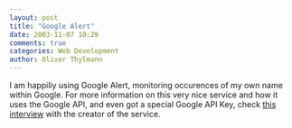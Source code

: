 ```yaml
---
layout: post
title: "Google Alert"
date: 2003-11-07 10:29
comments: true
categories: Web Development
author: Oliver Thylmann
---
```



I am happiliy using Google Alert, monitoring occurences of my own name within Google. For more information on this very nice service and how it uses the Google API, and even got a special Google API Key, check [this interview](http://www.traffick.com/article.asp?aID=150) with the creator of the service.


